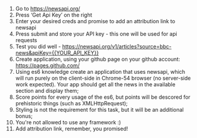 1) Go to https://newsapi.org/
2) Press ‘Get Api Key’ on the right
3) Enter your desired creds and promise to add an attribution link to newsapi
4) Press submit and store your API key - this one will be used for api requests
5) Test you did well - https://newsapi.org/v1/articles?source=bbc-news&apiKey={{YOUR_API_KEY}}
6) Create application, using your github page on your github account: https://pages.github.com/
7) Using es6 knowledge create an application that uses newsapi, which will run purely on the client-side in Chrome-54 browser (no server-side work expected). Your app should get all the news in the available section and display them;
8) Score points for every usage of the es6, but points will be descored for prehistoric things (such as XMLHttpRequest);
9) Styling is not the requirement for this task, but it will be an additional bonus;
10) You're not allowed to use any framework :)
11) Add attribution link, remember, you promised!